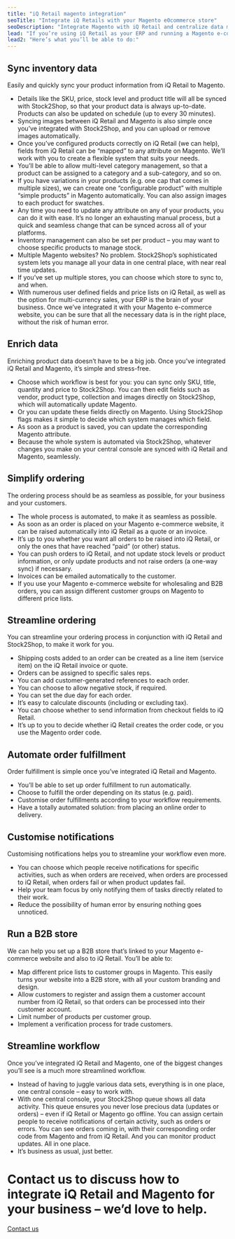 ```yaml
---
title: "iQ Retail magento integration"
seoTitle: "Integrate iQ Retails with your Magento e0commerce store"
seoDescription: "Integrate Magento with iQ Retail and centralize data management" 
lead: "If you’re using iQ Retail as your ERP and running a Magento e-commerce website, it’s important that they are in sync to ensure the most efficient workflow. Stock2Shop works in conjunction with iQ Retail to create an iQ Retail Magento integration – for a seamless e-commerce experience."
lead2: "Here’s what you’ll be able to do:"
---
```


Sync inventory data
-------------------

Easily and quickly sync your product information from iQ Retail to Magento.

*   Details like the SKU, price, stock level and product title will all be synced with Stock2Shop, so that your product data is always up-to-date. Products can also be updated on schedule (up to every 30 minutes).
*   Syncing images between iQ Retail and Magento is also simple once you’ve integrated with Stock2Shop, and you can upload or remove images automatically.
*   Once you’ve configured products correctly on iQ Retail (we can help), fields from iQ Retail can be “mapped” to any attribute on Magento. We’ll work with you to create a flexible system that suits your needs.
*   You’ll be able to allow multi-level category management, so that a product can be assigned to a category and a sub-category, and so on.
*   If you have variations in your products (e.g. one cap that comes in multiple sizes), we can create one “configurable product” with multiple “simple products” in Magento automatically. You can also assign images to each product for swatches.
*   Any time you need to update any attribute on any of your products, you can do it with ease. It’s no longer an exhausting manual process, but a quick and seamless change that can be synced across all of your platforms.
*   Inventory management can also be set per product – you may want to choose specific products to manage stock.
*   Multiple Magento websites? No problem. Stock2Shop’s sophisticated system lets you manage all your data in one central place, with near real time updates.
*   If you’ve set up multiple stores, you can choose which store to sync to, and when.
*   With numerous user defined fields and price lists on iQ Retail, as well as the option for multi-currency sales, your ERP is the brain of your business. Once we’ve integrated it with your Magento e-commerce website, you can be sure that all the necessary data is in the right place, without the risk of human error.

Enrich data
-----------

Enriching product data doesn’t have to be a big job. Once you’ve integrated iQ Retail and Magento, it’s simple and stress-free.

*   Choose which workflow is best for you: you can sync only SKU, title, quantity and price to Stock2Shop. You can then edit fields such as vendor, product type, collection and images directly on Stock2Shop, which will automatically update Magento.
*   Or you can update these fields directly on Magento. Using Stock2Shop flags makes it simple to decide which system manages which field.
*   As soon as a product is saved, you can update the corresponding Magento attribute.
*   Because the whole system is automated via Stock2Shop, whatever changes you make on your central console are synced with iQ Retail and Magento, seamlessly.

Simplify ordering
-----------------

The ordering process should be as seamless as possible, for your business and your customers.

*   The whole process is automated, to make it as seamless as possible.
*   As soon as an order is placed on your Magento e-commerce website, it can be raised automatically into iQ Retail as a quote or an invoice.
*   It’s up to you whether you want all orders to be raised into iQ Retail, or only the ones that have reached “paid” (or other) status.
*   You can push orders to iQ Retail, and not update stock levels or product information, or only update products and not raise orders (a one-way sync) if necessary.
*   Invoices can be emailed automatically to the customer.
*   If you use your Magento e-commerce website for wholesaling and B2B orders, you can assign different customer groups on Magento to different price lists.

Streamline ordering
-------------------

You can streamline your ordering process in conjunction with iQ Retail and Stock2Shop, to make it work for you.

*   Shipping costs added to an order can be created as a line item (service item) on the iQ Retail invoice or quote.
*   Orders can be assigned to specific sales reps.
*   You can add customer-generated references to each order.
*   You can choose to allow negative stock, if required.
*   You can set the due day for each order.
*   It’s easy to calculate discounts (including or excluding tax).
*   You can choose whether to send information from checkout fields to iQ Retail.
*   It’s up to you to decide whether iQ Retail creates the order code, or you use the Magento order code.

Automate order fulfillment
--------------------------

Order fulfillment is simple once you’ve integrated iQ Retail and Magento.

*   You’ll be able to set up order fulfillment to run automatically.
*   Choose to fulfill the order depending on its status (e.g. paid).
*   Customise order fulfillments according to your workflow requirements.
*   Have a totally automated solution: from placing an online order to delivery.

Customise notifications
-----------------------

Customising notifications helps you to streamline your workflow even more.

*   You can choose which people receive notifications for specific activities, such as when orders are received, when orders are processed to iQ Retail, when orders fail or when product updates fail.
*   Help your team focus by only notifying them of tasks directly related to their work.
*   Reduce the possibility of human error by ensuring nothing goes unnoticed.

Run a B2B store
---------------

We can help you set up a B2B store that’s linked to your Magento e-commerce website and also to iQ Retail. You’ll be able to:

*   Map different price lists to customer groups in Magento. This easily turns your website into a B2B store, with all your custom branding and design.
*   Allow customers to register and assign them a customer account number from iQ Retail, so that orders can be processed into their customer account.
*   Limit number of products per customer group.
*   Implement a verification process for trade customers.

Streamline workflow
-------------------

Once you’ve integrated iQ Retail and Magento, one of the biggest changes you’ll see is a much more streamlined workflow.

*   Instead of having to juggle various data sets, everything is in one place, one central console – easy to work with.
*   With one central console, your Stock2Shop queue shows all data activity. This queue ensures you never lose precious data (updates or orders) – even if iQ Retail or Magento go offline. You can assign certain people to receive notifications of certain activity, such as orders or errors. You can see orders coming in, with their corresponding order code from Magento and from iQ Retail. And you can monitor product updates. All in one place.
*   It’s business as usual, just better.

Contact us to discuss how to integrate iQ Retail and Magento for your business – we’d love to help.
===================================================================================================

[Contact us](/contact-us "Contact Stock2Shop")
